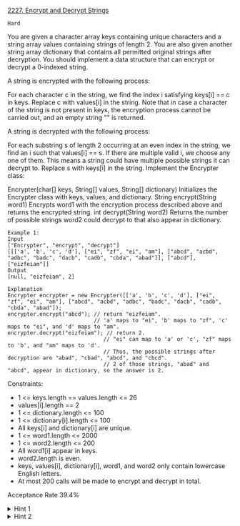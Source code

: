[2227. Encrypt and Decrypt Strings](https://leetcode.com/problems/encrypt-and-decrypt-strings/description/)

`Hard`

You are given a character array keys containing unique characters and a string array values containing strings of length 2. You are also given another string array dictionary that contains all permitted original strings after decryption. You should implement a data structure that can encrypt or decrypt a 0-indexed string.

A string is encrypted with the following process:

For each character c in the string, we find the index i satisfying keys[i] == c in keys.
Replace c with values[i] in the string.
Note that in case a character of the string is not present in keys, the encryption process cannot be carried out, and an empty string "" is returned.

A string is decrypted with the following process:

For each substring s of length 2 occurring at an even index in the string, we find an i such that values[i] == s. If there are multiple valid i, we choose any one of them. This means a string could have multiple possible strings it can decrypt to.
Replace s with keys[i] in the string.
Implement the Encrypter class:

Encrypter(char[] keys, String[] values, String[] dictionary) Initializes the Encrypter class with keys, values, and dictionary.
String encrypt(String word1) Encrypts word1 with the encryption process described above and returns the encrypted string.
int decrypt(String word2) Returns the number of possible strings word2 could decrypt to that also appear in dictionary.
 
```
Example 1:
Input
["Encrypter", "encrypt", "decrypt"]
[[['a', 'b', 'c', 'd'], ["ei", "zf", "ei", "am"], ["abcd", "acbd", "adbc", "badc", "dacb", "cadb", "cbda", "abad"]], ["abcd"], ["eizfeiam"]]
Output
[null, "eizfeiam", 2]

Explanation
Encrypter encrypter = new Encrypter([['a', 'b', 'c', 'd'], ["ei", "zf", "ei", "am"], ["abcd", "acbd", "adbc", "badc", "dacb", "cadb", "cbda", "abad"]);
encrypter.encrypt("abcd"); // return "eizfeiam". 
                           // 'a' maps to "ei", 'b' maps to "zf", 'c' maps to "ei", and 'd' maps to "am".
encrypter.decrypt("eizfeiam"); // return 2. 
                              // "ei" can map to 'a' or 'c', "zf" maps to 'b', and "am" maps to 'd'. 
                              // Thus, the possible strings after decryption are "abad", "cbad", "abcd", and "cbcd". 
                              // 2 of those strings, "abad" and "abcd", appear in dictionary, so the answer is 2.
```

Constraints:

- 1 <= keys.length == values.length <= 26
- values[i].length == 2
- 1 <= dictionary.length <= 100
- 1 <= dictionary[i].length <= 100
- All keys[i] and dictionary[i] are unique.
- 1 <= word1.length <= 2000
- 1 <= word2.length <= 200
- All word1[i] appear in keys.
- word2.length is even.
- keys, values[i], dictionary[i], word1, and word2 only contain lowercase English letters.
- At most 200 calls will be made to encrypt and decrypt in total.

Acceptance Rate
39.4%

<details>
<summary>Hint 1</summary>

For encryption, use hashmap to map each char of word1 to its value.

</details>

<details>
<summary>Hint 2</summary>

For decryption, use trie to prune when necessary.

</details>